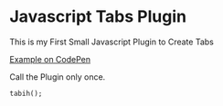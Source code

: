 # Javascript Tabs Plugin

This is my First Small Javascript Plugin to Create Tabs

[Example on CodePen](https://codepen.io/felix-schuermeyer/pen/ejpjBN)

Call the Plugin only once.

```
tabih();
```
